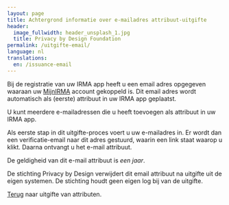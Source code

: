 ```yaml
---
layout: page
title: Achtergrond informatie over e-mailadres attribuut-uitgifte
header:
  image_fullwidth: header_unsplash_1.jpg
  title: Privacy by Design Foundation
permalink: /uitgifte-email/
language: nl
translations:
  en: /issuance-email
---
```


Bij de registratie van uw IRMA app heeft u een email adres opgegeven
waaraan uw [MijnIRMA](/mijnirma) account gekoppeld is.  Dit email
adres wordt automatisch als (eerste) attribuut in uw IRMA app
geplaatst.

U kunt meerdere e-mailadressen die u heeft toevoegen als attribuut in
uw IRMA app.

Als eerste stap in dit uitgifte-proces voert u uw e-mailadres in. Er wordt
dan een verificatie-email naar dit adres gestuurd, waarin een link staat waarop
u klikt. Daarna ontvangt u het e-mail attribuut.

De geldigheid van dit e-mail attribuut is *een jaar*.

De stichting Privacy by Design verwijdert dit email attribuut na
uitgifte uit de eigen systemen. De stichting houdt geen eigen log bij
van de uitgifte.

[Terug](/uitgifte) naar uitgifte van attributen.
